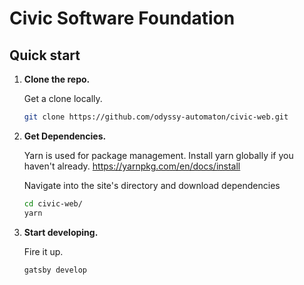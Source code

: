 # Civic Software Foundation

## Quick start

1.  **Clone the repo.**

    Get a clone locally.

    ```sh
    git clone https://github.com/odyssy-automaton/civic-web.git
    ```

2.  **Get Dependencies.**

    Yarn is used for package management. Install yarn globally if you haven't already.
    https://yarnpkg.com/en/docs/install
    
    
    Navigate into the site's directory and download dependencies

    ```sh
    cd civic-web/
    yarn
    ```



3.  **Start developing.**

    Fire it up.

    ```sh
    gatsby develop
    ```

